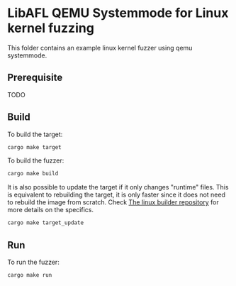# LibAFL QEMU Systemmode for Linux kernel fuzzing

This folder contains an example linux kernel fuzzer using qemu systemmode.

## Prerequisite

TODO

## Build

To build the target:
```bash
cargo make target
```

To build the fuzzer:
```bash
cargo make build
```

It is also possible to update the target if it only changes "runtime" files.
This is equivalent to rebuilding the target, it is only faster since it does not need to rebuild the image from scratch.
Check [The linux builder repository](https://github.com/AFLplusplus/linux-qemu-image-builder.git) for more details on the specifics.
```bash
cargo make target_update
```

## Run

To run the fuzzer:
```bash
cargo make run
```